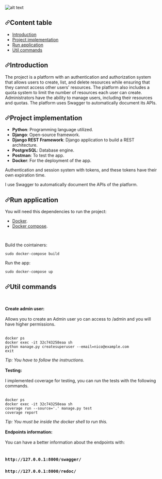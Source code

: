 ![alt text](https://chainstack.com/wp-content/uploads/2019/03/Logo-Blue@3x-Padded.png?raw=true)

<h2><a id="user-content-tabla-de-contenido" class="anchor" aria-hidden="true" href="#tabla-de-contenido"><svg class="octicon octicon-link" viewBox="0 0 16 16" version="1.1" width="16" height="16" aria-hidden="true"><path fill-rule="evenodd" d="M7.775 3.275a.75.75 0 001.06 1.06l1.25-1.25a2 2 0 112.83 2.83l-2.5 2.5a2 2 0 01-2.83 0 .75.75 0 00-1.06 1.06 3.5 3.5 0 004.95 0l2.5-2.5a3.5 3.5 0 00-4.95-4.95l-1.25 1.25zm-4.69 9.64a2 2 0 010-2.83l2.5-2.5a2 2 0 012.83 0 .75.75 0 001.06-1.06 3.5 3.5 0 00-4.95 0l-2.5 2.5a3.5 3.5 0 004.95 4.95l1.25-1.25a.75.75 0 00-1.06-1.06l-1.25 1.25a2 2 0 01-2.83 0z"></path></svg></a>Content table
</h2>
<ul>
  <li><a href="#introduccion-al-proyecto">Introduction</a></li>
  <li><a href="#implementacion-del-proyecto">Project implementation</a></li>
  <li><a href="#iniciar-aplicacion">Run application</a></li>
  <li><a href="#comandos-utiles">Util commands</a></li>
</ul>

<h2><a id="user-content-introduccion-al-proyecto" class="anchor" aria-hidden="true" href="#introduccion-al-proyecto"><svg class="octicon octicon-link" viewBox="0 0 16 16" version="1.1" width="16" height="16" aria-hidden="true"><path fill-rule="evenodd" d="M7.775 3.275a.75.75 0 001.06 1.06l1.25-1.25a2 2 0 112.83 2.83l-2.5 2.5a2 2 0 01-2.83 0 .75.75 0 00-1.06 1.06 3.5 3.5 0 004.95 0l2.5-2.5a3.5 3.5 0 00-4.95-4.95l-1.25 1.25zm-4.69 9.64a2 2 0 010-2.83l2.5-2.5a2 2 0 012.83 0 .75.75 0 001.06-1.06 3.5 3.5 0 00-4.95 0l-2.5 2.5a3.5 3.5 0 004.95 4.95l1.25-1.25a.75.75 0 00-1.06-1.06l-1.25 1.25a2 2 0 01-2.83 0z"></path></svg></a>Introduction</h2>

The project is a platform with an authentication and authorization system that allows users to create, list, and delete resources while ensuring that they cannot access other users' resources. The platform also includes a quota system to limit the number of resources each user can create. Administrators have the ability to manage users, including their resources and quotas. The platform uses Swagger to automatically document its APIs.

<h2><a id="user-content-implementacion-del-proyecto" class="anchor" aria-hidden="true" href="#implementación-del-proyecto"><svg class="octicon octicon-link" viewBox="0 0 16 16" version="1.1" width="16" height="16" aria-hidden="true"><path fill-rule="evenodd" d="M7.775 3.275a.75.75 0 001.06 1.06l1.25-1.25a2 2 0 112.83 2.83l-2.5 2.5a2 2 0 01-2.83 0 .75.75 0 00-1.06 1.06 3.5 3.5 0 004.95 0l2.5-2.5a3.5 3.5 0 00-4.95-4.95l-1.25 1.25zm-4.69 9.64a2 2 0 010-2.83l2.5-2.5a2 2 0 012.83 0 .75.75 0 001.06-1.06 3.5 3.5 0 00-4.95 0l-2.5 2.5a3.5 3.5 0 004.95 4.95l1.25-1.25a.75.75 0 00-1.06-1.06l-1.25 1.25a2 2 0 01-2.83 0z"></path></svg></a>Project implementation</h2>
<ul>
<li><strong>Python</strong>: Programming language utilized.</li>
<li><strong>Django</strong>: Open-source framework.</li>
<li><strong>Django REST Framework</strong>: Django application to build a REST architecture.</li>
<li><strong>PostgreSQL</strong>: Database engine.</li>
<li><strong>Postman</strong>: To test the app.</li>
<li><strong>Docker</strong>: For the deployment of the app.</li>
</ul>

Authentication and session system with tokens, and these tokens have their own expiration time. 

I use Swagger to automatically document the APIs of the platform.

<h2><a id="user-content-iniciar-aplicacion" class="anchor" aria-hidden="true" href="#iniciar-aplicacion"><svg class="octicon octicon-link" viewBox="0 0 16 16" version="1.1" width="16" height="16" aria-hidden="true"><path fill-rule="evenodd" d="M7.775 3.275a.75.75 0 001.06 1.06l1.25-1.25a2 2 0 112.83 2.83l-2.5 2.5a2 2 0 01-2.83 0 .75.75 0 00-1.06 1.06 3.5 3.5 0 004.95 0l2.5-2.5a3.5 3.5 0 00-4.95-4.95l-1.25 1.25zm-4.69 9.64a2 2 0 010-2.83l2.5-2.5a2 2 0 012.83 0 .75.75 0 001.06-1.06 3.5 3.5 0 00-4.95 0l-2.5 2.5a3.5 3.5 0 004.95 4.95l1.25-1.25a.75.75 0 00-1.06-1.06l-1.25 1.25a2 2 0 01-2.83 0z"></path></svg></a>Run application</h2>

<p>You will need this dependencies to run the project:</p>
<ul>
    <li><a href="https://docs.docker.com/get-docker/" rel="nofollow">Docker</a>.</li>
    <li><a href="https://docs.docker.com/compose/install/" rel="nofollow">Docker compose</a>.</li>
</ul>

<br>


Build the cointainers:

<pre><code>sudo docker-compose build
</code></pre>

Run the app:

<pre><code>sudo docker-compose up
</code></pre>

<h2><a id="user-content-comandos-utiles" class="anchor" aria-hidden="true" href="#comandos-utiles"><svg class="octicon octicon-link" viewBox="0 0 16 16" version="1.1" width="16" height="16" aria-hidden="true"><path fill-rule="evenodd" d="M7.775 3.275a.75.75 0 001.06 1.06l1.25-1.25a2 2 0 112.83 2.83l-2.5 2.5a2 2 0 01-2.83 0 .75.75 0 00-1.06 1.06 3.5 3.5 0 004.95 0l2.5-2.5a3.5 3.5 0 00-4.95-4.95l-1.25 1.25zm-4.69 9.64a2 2 0 010-2.83l2.5-2.5a2 2 0 012.83 0 .75.75 0 001.06-1.06 3.5 3.5 0 00-4.95 0l-2.5 2.5a3.5 3.5 0 004.95 4.95l1.25-1.25a.75.75 0 00-1.06-1.06l-1.25 1.25a2 2 0 01-2.83 0z"></path></svg></a>Util commands</h2>
<br>
<br>
<strong>Create admin user:</strong>
<br>
<br>
Allows you to create an Admin user yo can access to /admin and you will have higher permissions.
<br>
<br>
<pre><code>docker ps
docker exec -it 32c743258eaa sh
python manage.py createsuperuser --email=nico@example.com
exit
</code></pre>

<em>
  Tip: You have to follow the instructions.
</em>

<br>
<br>
<strong>Testing:</strong>
<br>
<br>
I implemented coverage for testing, you can run the tests with the following commands.
<br>
<br>
<pre><code>docker ps
docker exec -it 32c743258eaa sh
coverage run --source='.' manage.py test
coverage report
</code></pre>
<em>
    Tip: You must be inside the docker shell to run this.
</em>

<br>
<br>
<strong>Endpoints information:</strong>
<br>
<br>
You can have a better information about the endpoints with:
<br>
<br>

### `http://127.0.0.1:8000/swagger/`
### `http://127.0.0.1:8000/redoc/`

